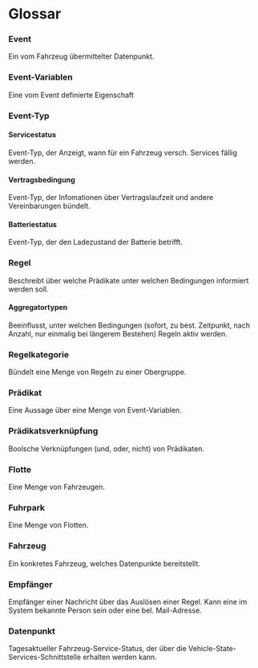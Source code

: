 # Glossar

### Event 
Ein vom Fahrzeug übermittelter Datenpunkt.

### Event-Variablen
Eine vom Event definierte Eigenschaft

### Event-Typ

#### Servicestatus
Event-Typ, der Anzeigt, wann für ein Fahrzeug versch. Services fällig werden.

#### Vertragsbedingung
Event-Typ, der Infomationen über Vertragslaufzeit und andere Vereinbarungen bündelt.

#### Batteriestatus
Event-Typ, der den Ladezustand der Batterie betrifft.

### Regel
Beschreibt über welche Prädikate unter welchen Bedingungen informiert werden soll.

#### Aggregatortypen
Beeinflusst, unter welchen Bedingungen (sofort, zu best. Zeitpunkt, nach Anzahl, nur einmalig bei längerem Bestehen) Regeln aktiv werden.

### Regelkategorie
Bündelt eine Menge von Regeln zu einer Obergruppe.

### Prädikat
Eine Aussage über eine Menge von Event-Variablen.

### Prädikatsverknüpfung
Boolsche Verknüpfungen (und, oder, nicht) von Prädikaten.

### Flotte
Eine Menge von Fahrzeugen.

### Fuhrpark
Eine Menge von Flotten.

### Fahrzeug
Ein konkretes Fahrzeug, welches Datenpunkte bereitstellt.

### Empfänger
Empfänger einer Nachricht über das Auslösen einer Regel. Kann eine im System bekannte Person sein oder eine bel. Mail-Adresse. 

### Datenpunkt
Tagesaktueller Fahrzeug-Service-Status, der über die Vehicle-State-Services-Schnittstelle erhalten werden kann.